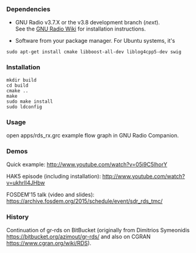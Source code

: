 ### Dependencies

- GNU Radio v3.7.X or the v3.8 development branch (*next*). <br> See the [GNU Radio Wiki](http://gnuradio.org/redmine/projects/gnuradio/wiki/InstallingGR) for installation instructions.

- Software from your package manager. For Ubuntu systems, it's
```
sudo apt-get install cmake libboost-all-dev liblog4cpp5-dev swig
```


### Installation

```
mkdir build
cd build
cmake ..
make
sudo make install
sudo ldconfig
```


### Usage

open apps/rds_rx.grc example flow graph in GNU Radio Companion.


### Demos

Quick example:
http://www.youtube.com/watch?v=05i9C5lhorY

HAK5 episode (including installation):
http://www.youtube.com/watch?v=ukhrIl4JHbw

FOSDEM'15 talk (video and slides):
https://archive.fosdem.org/2015/schedule/event/sdr_rds_tmc/



### History

Continuation of gr-rds on BitBucket (originally from Dimitrios Symeonidis https://bitbucket.org/azimout/gr-rds/ and also on CGRAN https://www.cgran.org/wiki/RDS).
